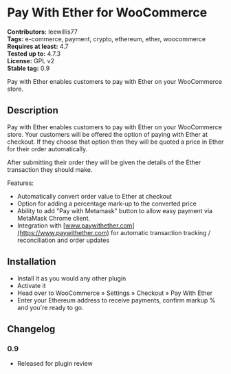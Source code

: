 # Pay With Ether for WooCommerce 
**Contributors:** leewillis77  
**Tags:** e-commerce, payment, crypto, ethereum, ether, woocommerce  
**Requires at least:** 4.7  
**Tested up to:** 4.7.3  
**License:** GPL v2  
**Stable tag:** 0.9  

Pay with Ether enables customers to pay with Ether on your WooCommerce store.


## Description 

Pay with Ether enables customers to pay with Ether on your WooCommerce store. Your customers will be offered
the option of paying with Ether at checkout. If they choose that option then they will be quoted a price
in Ether for their order automatically.

After submitting their order they will be given the details of the Ether transaction they should make.

Features:

* Automatically convert order value to Ether at checkout
* Option for adding a percentage mark-up to the converted price
* Ability to add "Pay with Metamask" button to allow easy payment via MetaMask Chrome client.
* Integration with [www.paywithether.com](https://www.paywithether.com) for automatic transaction tracking / reconciliation and order updates


## Installation 

* Install it as you would any other plugin
* Activate it
* Head over to WooCommerce » Settings » Checkout » Pay With Ether
* Enter your Ethereum address to receive payments, confirm markup % and you're ready to go.


## Changelog 


### 0.9 
* Released for plugin review
